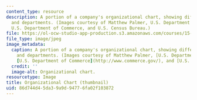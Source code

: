 ```yaml
---
content_type: resource
description: A portion of a company's organizational chart, showing different people
  and departments. (Images courtesy of Matthew Palmer, U.S. Department of Energy,
  U.S. Department of Commerce, and U.S. Census Bureau.)
file: https://ol-ocw-studio-app-production.s3.amazonaws.com/courses/15-311-organizational-processes-fall-2003/86d744d45da39a9d94776fa02f103872_15-311f03-th.jpg
file_type: image/jpeg
image_metadata:
  caption: A portion of a company's organizational chart, showing different people
    and departments. (Images courtesy of Matthew Palmer, [U.S. Department of Energy](http://www.doedigitalarchive.doe.gov/),
    [U.S. Department of Commerce](http://www.commerce.gov/), and [U.S. Census Bureau](https://www.census.gov/).)
  credit: ''
  image-alt: Organizational chart.
resourcetype: Image
title: Organizational Chart (thumbnail)
uid: 86d744d4-5da3-9a9d-9477-6fa02f103872
---
```

